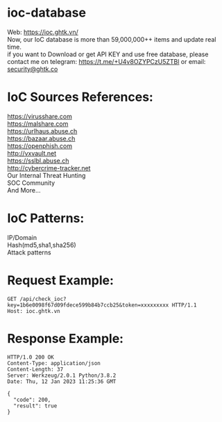 # ioc-database
Web: https://ioc.ghtk.vn/ <br/>
Now, our IoC database is more than 59,000,000++ items and update real time.<br/>
if you want to Download or get API KEY and use free database, please contact me on telegram: https://t.me/+U4v8OZYPCzU5ZTBl or email: security@ghtk.co<br/>

# IoC Sources References:
https://virusshare.com <br/>
https://malshare.com <br/>
https://urlhaus.abuse.ch <br/>
https://bazaar.abuse.ch <br/>
https://openphish.com <br/>
http://vxvault.net <br/>
https://sslbl.abuse.ch <br/>
http://cybercrime-tracker.net <br/>
Our Internal Threat Hunting <br/>
SOC Community  <br/>
And More... <br/>

# IoC Patterns:<br/>
IP/Domain <br/>
Hash(md5,sha1,sha256) <br/>
Attack patterns <br/>

# Request Example:
```
GET /api/check_ioc?key=1b6e0098f67d09fdece599b84b7ccb25&token=xxxxxxxxx HTTP/1.1
Host: ioc.ghtk.vn
```

# Response Example:
```
HTTP/1.0 200 OK
Content-Type: application/json
Content-Length: 37
Server: Werkzeug/2.0.1 Python/3.8.2
Date: Thu, 12 Jan 2023 11:25:36 GMT

{
  "code": 200, 
  "result": true
}
```
